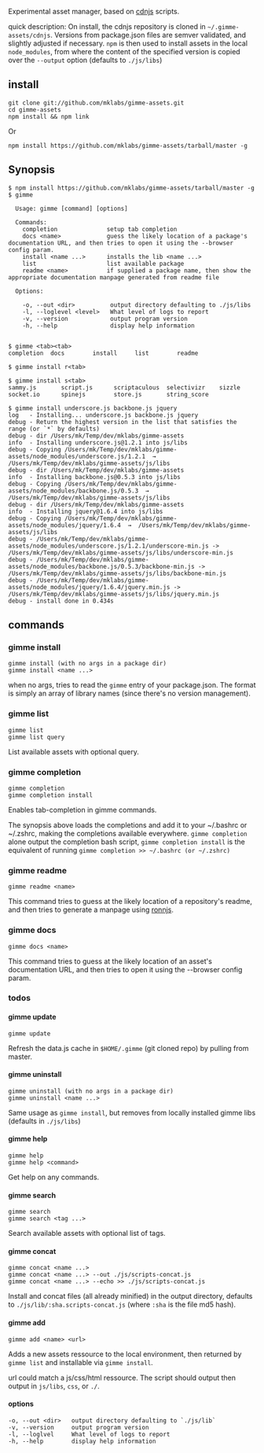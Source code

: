 
Experimental asset manager, based on [cdnjs](https://github.com/cdnjs/cdnjs) scripts.

quick description: On install, the cdnjs repository is cloned in
`~/.gimme-assets/cdnjs`. Versions from package.json files are semver
validated, and slightly adjusted if necessary. `npm` is then used to
install assets in the local `node_modules`, from where the content of
the specified version is copied over the `--output` option (defaults to
`./js/libs`)

## install

    git clone git://github.com/mklabs/gimme-assets.git
    cd gimme-assets
    npm install && npm link

Or

    npm install https://github.com/mklabs/gimme-assets/tarball/master -g

## Synopsis

    $ npm install https://github.com/mklabs/gimme-assets/tarball/master -g
    $ gimme

      Usage: gimme [command] [options]

      Commands:
        completion              setup tab completion
        docs <name>             guess the likely location of a package's documentation URL, and then tries to open it using the --browser config param.
        install <name ...>      installs the lib <name ...>
        list                    list available package
        readme <name>           if supplied a package name, then show the appropriate documentation manpage generated from readme file

      Options:

        -o, --out <dir>          output directory defaulting to ./js/libs
        -l, --loglevel <level>   What level of logs to report
        -v, --version            output program version
        -h, --help               display help information


    $ gimme <tab><tab>
    completion  docs        install     list        readme

    $ gimme install r<tab>

    $ gimme install s<tab>
    sammy.js       script.js      scriptaculous  selectivizr    sizzle         socket.io      spinejs        store.js       string_score

    $ gimme install underscore.js backbone.js jquery
    log   - Installing... underscore.js backbone.js jquery
    debug - Return the highest version in the list that satisfies the range (or `*` by defaults)
    debug - dir /Users/mk/Temp/dev/mklabs/gimme-assets
    info  - Installing underscore.js@1.2.1 into js/libs
    debug - Copying /Users/mk/Temp/dev/mklabs/gimme-assets/node_modules/underscore.js/1.2.1  →  /Users/mk/Temp/dev/mklabs/gimme-assets/js/libs
    debug - dir /Users/mk/Temp/dev/mklabs/gimme-assets
    info  - Installing backbone.js@0.5.3 into js/libs
    debug - Copying /Users/mk/Temp/dev/mklabs/gimme-assets/node_modules/backbone.js/0.5.3  →  /Users/mk/Temp/dev/mklabs/gimme-assets/js/libs
    debug - dir /Users/mk/Temp/dev/mklabs/gimme-assets
    info  - Installing jquery@1.6.4 into js/libs
    debug - Copying /Users/mk/Temp/dev/mklabs/gimme-assets/node_modules/jquery/1.6.4  →  /Users/mk/Temp/dev/mklabs/gimme-assets/js/libs
    debug - /Users/mk/Temp/dev/mklabs/gimme-assets/node_modules/underscore.js/1.2.1/underscore-min.js -> /Users/mk/Temp/dev/mklabs/gimme-assets/js/libs/underscore-min.js
    debug - /Users/mk/Temp/dev/mklabs/gimme-assets/node_modules/backbone.js/0.5.3/backbone-min.js -> /Users/mk/Temp/dev/mklabs/gimme-assets/js/libs/backbone-min.js
    debug - /Users/mk/Temp/dev/mklabs/gimme-assets/node_modules/jquery/1.6.4/jquery.min.js -> /Users/mk/Temp/dev/mklabs/gimme-assets/js/libs/jquery.min.js
    debug - install done in 0.434s

## commands

### gimme install

    gimme install (with no args in a package dir)
    gimme install <name ...>

when no args, tries to read the `gimme` entry of your package.json.
The format is simply an array of library names (since there's no
version management).

### gimme list

    gimme list
    gimme list query

List available assets with optional query.

### gimme completion

    gimme completion
    gimme completion install

Enables tab-completion in gimme commands.

The synopsis above loads the completions and add it to your ~/.bashrc or
~/.zshrc, making the completions available everywhere. `gimme
completion` alone output the completion bash script, `gimme completion
install` is the equivalent of running `gimme completion >> ~/.bashrc
(or ~/.zshrc)`

### gimme readme

    gimme readme <name>

This command tries to guess at the likely location of a repository's
readme, and then tries to generate a manpage using [ronnjs](https://github.com/kapouer/ronnjs).


### gimme docs

    gimme docs <name>

This command tries to guess at the likely location of an asset's documentation URL, and then tries to open it using the --browser config param.


### todos

#### gimme update

    gimme update

Refresh the data.js cache in `$HOME/.gimme` (git cloned repo) by pulling from master.

#### gimme uninstall

    gimme uninstall (with no args in a package dir)
    gimme uninstall <name ...>

Same usage as `gimme install`, but removes from locally installed
gimme libs (defaults in `./js/libs`)

#### gimme help

    gimme help
    gimme help <command>

Get help on any commands.

#### gimme search

    gimme search
    gimme search <tag ...>

Search available assets with optional list of tags.

#### gimme concat

    gimme concat <name ...>
    gimme concat <name ...> --out ./js/scripts-concat.js
    gimme concat <name ...> --echo >> ./js/scripts-concat.js

Install and concat files (all already minified) in the output directory,
defaults to `./js/lib/:sha.scripts-concat.js` (where `:sha` is the file
md5 hash).

#### gimme add

    gimme add <name> <url>

Adds a new assets ressource to the local environment, then returned by
`gimme list` and installable via `gimme install`.

url could match a js/css/html ressource. The script should output then
output in `js/libs`, `css`, or `./`.


#### options

    -o, --out <dir>   output directory defaulting to `./js/lib`
    -v, --version     output program version
    -l, --loglvel     What level of logs to report
    -h, --help        display help information

